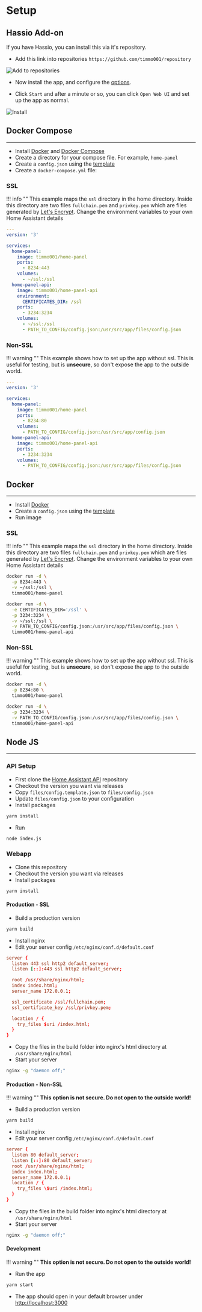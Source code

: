 # Setup

## Hassio Add-on

If you have Hassio, you can install this via it's repository.

- Add this link into repositories `https://github.com/timmo001/repository`

![Add to repositories][hassio-add]

- Now install the app, and configure the [options].

- Click `Start` and after a minute or so, you can click `Open Web UI` and set
 up the app as normal.

![Install][hassio-install]

## Docker Compose

---

- Install [Docker](https://www.docker.com/community-edition) and
 [Docker Compose](https://docs.docker.com/compose/install/)
- Create a directory for your compose file. For example, `home-panel`
- Create a `config.json` using the [template][template]
- Create a `docker-compose.yml` file:

### SSL

!!! info ""
    This example maps the `ssl` directory in the home directory.
    Inside this directory are two files `fullchain.pem` and `privkey.pem`
    which are files generated by [Let's Encrypt](https://letsencrypt.org/).
    Change the environment variables to your own Home Assistant details

```yaml
---
version: '3'

services:
  home-panel:
    image: timmo001/home-panel
    ports:
      - 8234:443
    volumes:
      - ~/ssl:/ssl
  home-panel-api:
    image: timmo001/home-panel-api
    environment:
      CERTIFICATES_DIR: /ssl
    ports:
      - 3234:3234
    volumes:
      - ~/ssl:/ssl
      - PATH_TO_CONFIG/config.json:/usr/src/app/files/config.json
```

### Non-SSL

!!! warning ""
    This example shows how to set up the app without ssl. This is useful for
     testing, but is **unsecure**, so don't expose the app to the outside
     world.

```yaml
---
version: '3'

services:
  home-panel:
    image: timmo001/home-panel
    ports:
      - 8234:80
    volumes:
      - PATH_TO_CONFIG/config.json:/usr/src/app/config.json
  home-panel-api:
    image: timmo001/home-panel-api
    ports:
      - 3234:3234
    volumes:
      - PATH_TO_CONFIG/config.json:/usr/src/app/files/config.json
```

## Docker

---

- Install [Docker](https://www.docker.com/community-edition)
- Create a `config.json` using the [template][template]
- Run image

### SSL

!!! info ""
    This example maps the `ssl` directory in the home directory.
    Inside this directory are two files `fullchain.pem` and `privkey.pem`
    which are files generated by [Let's Encrypt](https://letsencrypt.org/).
    Change the environment variables to your own Home Assistant details

```bash
docker run -d \
  -p 8234:443 \
  -v ~/ssl:/ssl \
  timmo001/home-panel
```

```bash
docker run -d \
  -e CERTIFICATES_DIR='/ssl' \
  -p 3234:3234 \
  -v ~/ssl:/ssl \
  -v PATH_TO_CONFIG/config.json:/usr/src/app/files/config.json \
  timmo001/home-panel-api
```

### Non-SSL

!!! warning ""
    This example shows how to set up the app without ssl. This is useful for
     testing, but is **unsecure**, so don't expose the app to the outside
     world.

```bash
docker run -d \
  -p 8234:80 \
  timmo001/home-panel
```

```bash
docker run -d \
  -p 3234:3234 \
  -v PATH_TO_CONFIG/config.json:/usr/src/app/files/config.json \
  timmo001/home-panel-api
```

## Node JS

---

### API Setup

- First clone the
  [Home Assistant API](https://github.com/timmo001/home-panel-api) repository
- Checkout the version you want via releases
- Copy `files/config.template.json` to `files/config.json`
- Update `files/config.json` to your configuration
- Install packages

```bash
yarn install
```

- Run

```bash
node index.js
```

### Webapp

- Clone this repository
- Checkout the version you want via releases
- Install packages

```bash
yarn install
```

#### Production - SSL

- Build a production version

```bash
yarn build
```

- Install nginx
- Edit your server config `/etc/nginx/conf.d/default.conf`

```conf
server {
  listen 443 ssl http2 default_server;
  listen [::]:443 ssl http2 default_server;

  root /usr/share/nginx/html;
  index index.html;
  server_name 172.0.0.1;

  ssl_certificate /ssl/fullchain.pem;
  ssl_certificate_key /ssl/privkey.pem;

  location / {
    try_files $uri /index.html;
  }
}
```

- Copy the files in the build folder into nginx's html directory at
 `/usr/share/nginx/html`
- Start your server

```bash
nginx -g "daemon off;"
```

#### Production - Non-SSL

!!! warning ""
    **This option is not secure. Do not open to the outside world!**

- Build a production version

```bash
yarn build
```

- Install nginx
- Edit your server config `/etc/nginx/conf.d/default.conf`

```conf
server {
  listen 80 default_server;
  listen [::]:80 default_server;
  root /usr/share/nginx/html;
  index index.html;
  server_name 172.0.0.1;
  location / {
    try_files \$uri /index.html;
  }
}
```

- Copy the files in the build folder into nginx's html directory at
 `/usr/share/nginx/html`
- Start your server

```bash
nginx -g "daemon off;"
```

#### Development

!!! warning ""
    **This option is not secure. Do not open to the outside world!**

- Run the app

```bash
yarn start
```

- The app should open in your default browser under [http://localhost:3000](http://localhost:3000)

[template]: https://git.timmo.xyz/home-panel/template/
[hassio-add]: https://raw.githubusercontent.com/timmo001/home-panel/master/docs/resources/hassio-add.png
[hassio-install]: https://raw.githubusercontent.com/timmo001/home-panel/master/docs/resources/hassio-install.png
[options]: https://github.com/timmo001/addon-home-panel#configuration
